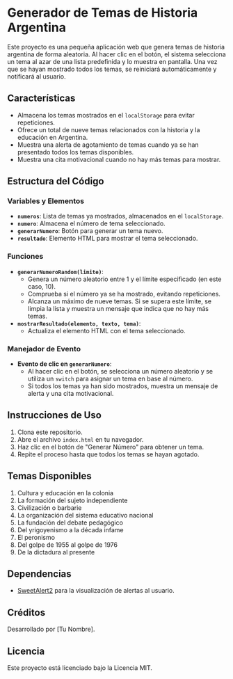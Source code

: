 # Generador de Temas de Historia Argentina

Este proyecto es una pequeña aplicación web que genera temas de historia argentina de forma aleatoria. Al hacer clic en el botón, el sistema selecciona un tema al azar de una lista predefinida y lo muestra en pantalla. Una vez que se hayan mostrado todos los temas, se reiniciará automáticamente y notificará al usuario.

## Características

- Almacena los temas mostrados en el `localStorage` para evitar repeticiones.
- Ofrece un total de nueve temas relacionados con la historia y la educación en Argentina.
- Muestra una alerta de agotamiento de temas cuando ya se han presentado todos los temas disponibles.
- Muestra una cita motivacional cuando no hay más temas para mostrar.

## Estructura del Código

### Variables y Elementos

- **`numeros`**: Lista de temas ya mostrados, almacenados en el `localStorage`.
- **`numero`**: Almacena el número de tema seleccionado.
- **`generarNumero`**: Botón para generar un tema nuevo.
- **`resultado`**: Elemento HTML para mostrar el tema seleccionado.

### Funciones

- **`generarNumeroRandom(limite)`**:
  - Genera un número aleatorio entre 1 y el límite especificado (en este caso, 10).
  - Comprueba si el número ya se ha mostrado, evitando repeticiones.
  - Alcanza un máximo de nueve temas. Si se supera este límite, se limpia la lista y muestra un mensaje que indica que no hay más temas.
- **`mostrarResultado(elemento, texto, tema)`**:
  - Actualiza el elemento HTML con el tema seleccionado.

### Manejador de Evento

- **Evento de clic en `generarNumero`**:
  - Al hacer clic en el botón, se selecciona un número aleatorio y se utiliza un `switch` para asignar un tema en base al número.
  - Si todos los temas ya han sido mostrados, muestra un mensaje de alerta y una cita motivacional.

## Instrucciones de Uso

1. Clona este repositorio.
2. Abre el archivo `index.html` en tu navegador.
3. Haz clic en el botón de "Generar Número" para obtener un tema.
4. Repite el proceso hasta que todos los temas se hayan agotado.

## Temas Disponibles

1. Cultura y educación en la colonia
2. La formación del sujeto independiente
3. Civilización o barbarie
4. La organización del sistema educativo nacional
5. La fundación del debate pedagógico
6. Del yrigoyenismo a la década infame
7. El peronismo
8. Del golpe de 1955 al golpe de 1976
9. De la dictadura al presente

## Dependencias

- [SweetAlert2](https://sweetalert2.github.io/) para la visualización de alertas al usuario.

## Créditos

Desarrollado por [Tu Nombre].

## Licencia

Este proyecto está licenciado bajo la Licencia MIT.
